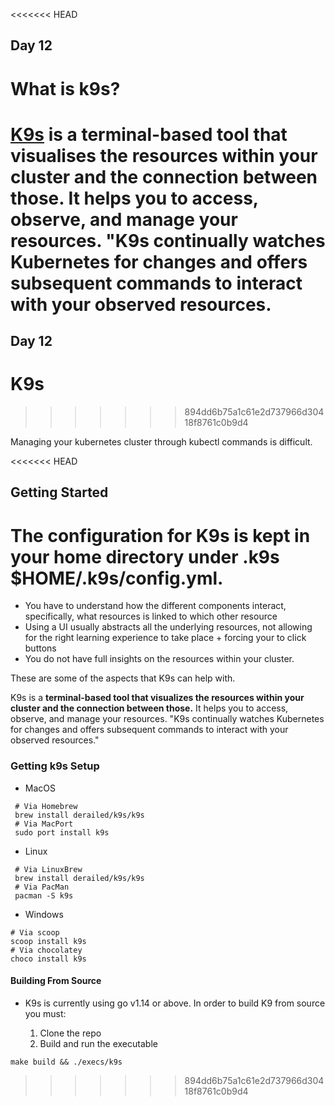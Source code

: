 <<<<<<< HEAD
## Day 12

# What is k9s?
[K9s](https://k9scli.io/) is a **terminal-based tool that visualises the resources within your cluster and the connection between those.** It helps you to access, observe, and manage your resources. "K9s continually watches Kubernetes for changes and offers subsequent commands to interact with your observed resources.
=======
## Day 12 

 # K9s
>>>>>>> 894dd6b75a1c61e2d737966d30418f8761c0b9d4

Managing your kubernetes cluster through kubectl commands is difficult. 

<<<<<<< HEAD
## Getting Started

The configuration for K9s is kept in your home directory under .k9s $HOME/.k9s/config.yml.
=======
- You have to understand how the different components interact, specifically, what resources is linked to which other resource
- Using a UI usually abstracts all the underlying resources, not allowing for the right learning experience to take place + forcing your to click buttons
- You do not have full insights on the resources within your cluster.

These are some of the aspects that K9s can help with.


K9s is a **terminal-based tool that visualizes the resources within your cluster and the connection between those.** It helps you to access, observe, and manage your resources. "K9s continually watches Kubernetes for changes and offers subsequent commands to interact with your observed resources." 


### Getting k9s Setup

* MacOS
```
 # Via Homebrew
 brew install derailed/k9s/k9s
 # Via MacPort
 sudo port install k9s
```

* Linux
```
 # Via LinuxBrew
 brew install derailed/k9s/k9s
 # Via PacMan
 pacman -S k9s
```

* Windows
```
# Via scoop
scoop install k9s
# Via chocolatey
choco install k9s
```

#### Building From Source
    
- K9s is currently using go v1.14 or above. In order to build K9 from source you must:

    1. Clone the repo
    2. Build and run the executable
```
make build && ./execs/k9s
```
>>>>>>> 894dd6b75a1c61e2d737966d30418f8761c0b9d4

